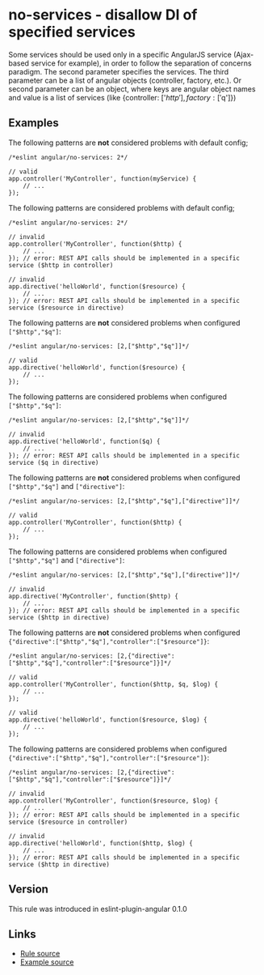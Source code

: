 <!-- WARNING: Generated documentation. Edit docs and examples in the rule and examples file ('rules/no-services.js', 'examples/no-services.js'). -->

# no-services - disallow DI of specified services

Some services should be used only in a specific AngularJS service (Ajax-based service for example), in order to follow the separation of concerns paradigm.
The second parameter specifies the services.
The third parameter can be a list of angular objects (controller, factory, etc.).
Or second parameter can be an object, where keys are angular object names and value is a list of services (like {controller: ['$http'], factory: ['$q']})

## Examples

The following patterns are **not** considered problems with default config;

    /*eslint angular/no-services: 2*/

    // valid
    app.controller('MyController', function(myService) {
        // ...
    });

The following patterns are considered problems with default config;

    /*eslint angular/no-services: 2*/

    // invalid
    app.controller('MyController', function($http) {
        // ...
    }); // error: REST API calls should be implemented in a specific service ($http in controller)

    // invalid
    app.directive('helloWorld', function($resource) {
        // ...
    }); // error: REST API calls should be implemented in a specific service ($resource in directive)

The following patterns are **not** considered problems when configured `["$http","$q"]`:

    /*eslint angular/no-services: [2,["$http","$q"]]*/

    // valid
    app.directive('helloWorld', function($resource) {
        // ...
    });

The following patterns are considered problems when configured `["$http","$q"]`:

    /*eslint angular/no-services: [2,["$http","$q"]]*/

    // invalid
    app.directive('helloWorld', function($q) {
        // ...
    }); // error: REST API calls should be implemented in a specific service ($q in directive)

The following patterns are **not** considered problems when configured `["$http","$q"]` and `["directive"]`:

    /*eslint angular/no-services: [2,["$http","$q"],["directive"]]*/

    // valid
    app.controller('MyController', function($http) {
        // ...
    });

The following patterns are considered problems when configured `["$http","$q"]` and `["directive"]`:

    /*eslint angular/no-services: [2,["$http","$q"],["directive"]]*/

    // invalid
    app.directive('MyController', function($http) {
        // ...
    }); // error: REST API calls should be implemented in a specific service ($http in directive)

The following patterns are **not** considered problems when configured `{"directive":["$http","$q"],"controller":["$resource"]}`:

    /*eslint angular/no-services: [2,{"directive":["$http","$q"],"controller":["$resource"]}]*/

    // valid
    app.controller('MyController', function($http, $q, $log) {
        // ...
    });

    // valid
    app.directive('helloWorld', function($resource, $log) {
        // ...
    });

The following patterns are considered problems when configured `{"directive":["$http","$q"],"controller":["$resource"]}`:

    /*eslint angular/no-services: [2,{"directive":["$http","$q"],"controller":["$resource"]}]*/

    // invalid
    app.controller('MyController', function($resource, $log) {
        // ...
    }); // error: REST API calls should be implemented in a specific service ($resource in controller)

    // invalid
    app.directive('helloWorld', function($http, $log) {
        // ...
    }); // error: REST API calls should be implemented in a specific service ($http in directive)

## Version

This rule was introduced in eslint-plugin-angular 0.1.0

## Links

* [Rule source](../rules/no-services.js)
* [Example source](../examples/no-services.js)
